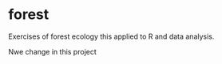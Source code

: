 # forest
Exercises of forest ecology this applied to R and data analysis.

Nwe change in this project